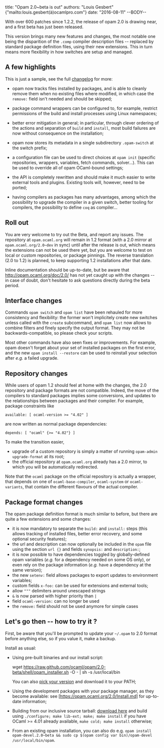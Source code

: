 title: "Opam 2.0~beta is out"
authors: "Louis Gesbert" {"mailto:louis.gesbert(à)ocamlpro.com"}
date: "2016-08-11"
--BODY--

With over 600 patches since 1.2.2, the release of opam 2.0 is drawing near, and
a first beta has just been released.

This version brings many new features and changes, the most notable one being
the disparition of the `.comp` compiler description files -- replaced by
standard package definition files, using their new extensions. This in turn
means more flexibility in how switches are setup and managed.

## A few highlights

This is just a sample, see the full
[changelog](https://github.com/ocaml/opam/blob/2.0-beta/CHANGES) for more:

- opam now tracks files installed by packages, and is able to cleanly remove
  them when no existing files where modified, in which case the `remove:` field
  isn't needed and should be skipped;

- package command wrappers can be configured to, for example, restrict
  permissions of the build and install processes using Linux namespaces;

- better error mitigation in general; in particular, through clever ordering of
  the actions and separation of `build` and `install`, most build failures are
  now without consequence on the installation;

- opam now stores its metadata in a single subdirectory `.opam-switch` at the
  switch prefix;

- a configuration file can be used to direct choices at `opam init` (specific
  repositories, wrappers, variables, fetch commands, solver...). This can
  be used to override all of opam OCaml-bound settings;

- the API is completely rewritten and should make it much easier to write
  external tools and plugins. Existing tools will, however, need to be ported;

- having compilers as packages has many advantages, among which the possibility
  to upgrade the compiler in a given switch, better tooling for compilers, the
  possibility to define `coq` as compiler...

## Roll out

You are very welcome to try out the Beta, and report any issues. The repository
at `opam.ocaml.org` will remain in 1.2 format (with a 2.0 mirror at
`opam.ocaml.org/2.0~dev` in sync) until after the release is out, which means
the extensions can not be used there yet, but you are welcome to test on local
or custom repositories, or package pinnings. The reverse translation (2.0 to
1.2) is planned, to keep supporting 1.2 installations after that date.

Inline documentation should be up-to-date, but be aware that
http://opam.ocaml.org/doc/2.0/ has not yet caught up with the changes -- in case
of doubt, don't hesitate to ask questions directly during the beta period.

## Interface changes

Commands `opam switch` and `opam list` have been rehauled for more consistency
and flexibility: the former won't implicitely create new switches unless called
with the `create` subcommand, and `opam list` now allows to combine filters and
finely specify the output format. They may not be backwards-compatible, so
please check your scripts.

Most other commands have also seen fixes or improvements. For example, opam
doesn't forget about your set of installed packages on the first error, and the
new `opam install --restore` can be used to reinstall your selection after
_e.g._ a failed upgrade.

## Repository changes

While users of opam 1.2 should feel at home with the changes, the 2.0 repository
and package formats are not compatible. Indeed, the move of the compilers to
standard packages implies some conversions, and updates to the relationships
between packages and their compiler. For example, package constraints like

    available: [ ocaml-version >= "4.02" ]

are now written as normal package dependencies:

    depends: [ "ocaml" {>= "4.02"} ]

To make the transition easier,
- upgrade of a custom repository is simply a matter of running `opam-admin
  upgrade-format` at its root;
- the official repository at `opam.ocaml.org` already has a 2.0 mirror, to which
  you will be automatically redirected.

Note that the `ocaml` package on the official repository is actually a wrapper,
that depends on one of `ocaml-base-compiler`, `ocaml-system` or
`ocaml-variants`, that contain the different flavours of the actual compiler.

## Package format changes

The opam package definition format is much similar to before, but there are
quite a few extensions and some changes:

- it is now mandatory to separate the `build:` and `install:` steps (this allows
  tracking of installed files, better error recovery, and some optional security
  features);
- the url and description can now optionally be included in the `opam` file
  using the section `url {}` and fields `synopsis:` and `description:`;
- it is now possible to have dependencies toggled by globally-defined opam
  variables (_e.g._ for a dependency needed on some OS only), or even rely on
  the package information (_e.g._ have a dependency at the same version);
- the new `setenv:` field allows packages to export updates to environment
  variables;
- custom fields `x-foo:` can be used for extensions and external tools;
- allow `"""` delimiters around unescaped strings
- `&` is now parsed with higher priority than `|`
- field `ocaml-version:` can no longer be used
- the `remove:` field should not be used anymore for simple cases

## Let's go then -- how to try it ?

First, be aware that you'll be prompted to update your `~/.opam` to 2.0 format
before anything else, so if you value it, make a backup.

Install as usual:
- Using pre-built binaries and our install script:

    wget https://raw.github.com/ocaml/opam/2.0-beta/shell/opam_installer.sh -O - | sh -s /usr/local/bin

  You can also
  [pick your version](https://github.com/ocaml/opam/releases/latest) and download it
  to your PATH;

- Using the development packages with your package manager, as they become
  available: see [https://opam.ocaml.org/2.0/Install.md] for up-to-date information;

- Building from our inclusive source tarball:
  [download here](https://github.com/ocaml/opam/releases/download/2.0-beta/opam-full-2.0-beta.tar.gz)
  and build using `./configure; make lib-ext; make; make install` if you have
  OCaml >= 4.01 already available, `make cold; make install` otherwise;

- From an existing opam installation, you can also do e.g. `opam install
  opam-devel.2.0~beta && sudo cp $(opam config var bin)/opam-devel
  /usr/local/bin/opam`.

